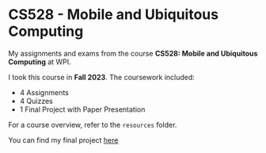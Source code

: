 # CS528 - Mobile and Ubiquitous Computing

My assignments and exams from the course **CS528: Mobile and Ubiquitous Computing** at WPI.

I took this course in **Fall 2023**. The coursework included:
- 4 Assignments  
- 4 Quizzes  
- 1 Final Project with Paper Presentation

For a course overview, refer to the `resources` folder.

You can find my final project [here](https://github.com/devtechster/Quick-Learning)
